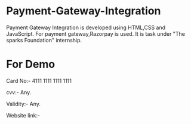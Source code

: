 # Payment-Gateway-Integration
Payment Gateway Integration is developed using HTML,CSS and JavaScript. For payment gateway,Razorpay is used.
It is task under "The sparks Foundation" internship.
# For Demo
Card No:- 4111 1111 1111 1111

cvv:- Any.

Validity:- Any.


Website link:- 
